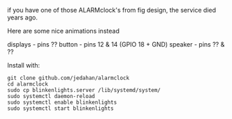 if you have one of those ALARMclock's from fig design, the service died years ago.

Here are some nice animations instead

displays - pins ??
  button - pins 12 & 14 (GPIO 18 + GND)
 speaker - pins ?? & ??

Install with:


    git clone github.com/jedahan/alarmclock
    cd alarmclock
    sudo cp blinkenlights.server /lib/systemd/system/
    sudo systemctl daemon-reload
    sudo systemctl enable blinkenlights
    sudo systemctl start blinkenlights
